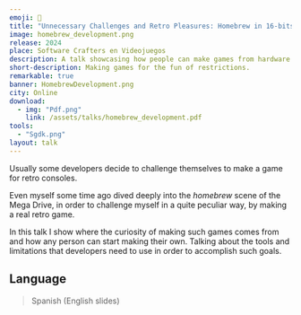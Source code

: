 ```yaml
---
emoji: 💪
title: "Unnecessary Challenges and Retro Pleasures: Homebrew in 16-bits"
image: homebrew_development.png
release: 2024
place: Software Crafters en Videojuegos
description: A talk showcasing how people can make games from hardware restrictions from my experience on working with the Sega Mega Drive.
short-description: Making games for the fun of restrictions.
remarkable: true
banner: HomebrewDevelopment.png
city: Online
download:
  - img: "Pdf.png"
    link: /assets/talks/homebrew_development.pdf
tools:
  - "Sgdk.png"
layout: talk
---
```


Usually some developers decide to challenge themselves to make a game for retro consoles.

Even myself some time ago dived deeply into the *homebrew* scene of the Mega Drive, in order to challenge myself in a quite peculiar way, by making a real retro game.

In this talk I show where the curiosity of making such games comes from and how any person can start making their own. Talking about the tools and limitations that developers need to use in order to accomplish such goals.

## Language

> Spanish (English slides)
